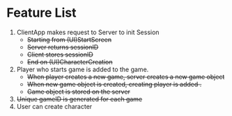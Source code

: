 <h1>Feature List</h1>

<ol>
    <li>ClientApp makes request to Server to init Session
        <ul>
            <li><s>Starting from (UI)StartScreen</s></li>
            <li><s>Server returns sessionID</s></li>
            <li><s>Client stores sessionID</s></li>
            <li><s>End on (UI)CharacterCreation</s></li>
        </ul>
    </li>
    <li>
       Player who starts game is added to the game.
       <ul>
        <li><s>When player creates a new game, server creates a new game 
        object</s></li>
        <li><s>When new game object is created, creating player is added
        .</s></li>
        <li><s>Game object is stored on the server</s></li>
       </ul>
    </li>
    <li><s>Unique gameID is generated for each game</s></li>
    <li>User can create character</li>
</ol>